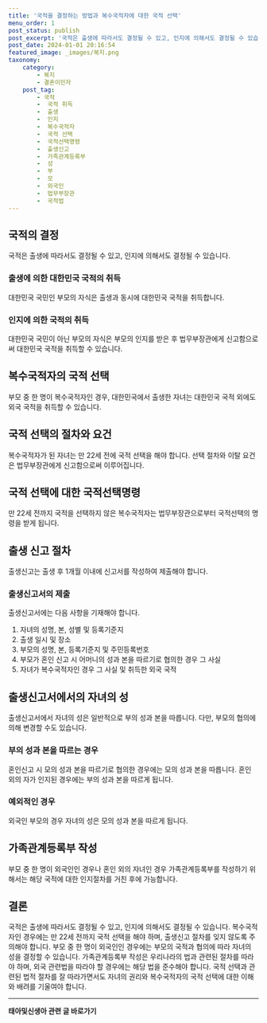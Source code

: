 ```yaml
---
title: '국적을 결정하는 방법과 복수국적자에 대한 국적 선택'
menu_order: 1
post_status: publish
post_excerpt: '국적은 출생에 따라서도 결정될 수 있고, 인지에 의해서도 결정될 수 있습니다.'
post_date: 2024-01-01 20:16:54
featured_image: _images/복지.png
taxonomy:
    category:
        - 복지
        - 결혼이민자
    post_tag:
        - 국적
        -  국적 취득
        -  출생
        -  인지
        -  복수국적자
        -  국적 선택
        -  국적선택명령
        -  출생신고
        -  가족관계등록부
        -  성
        -  부
        -  모
        -  외국인
        -  법무부장관
        -  국적법
---
```



## 국적의 결정

국적은 출생에 따라서도 결정될 수 있고, 인지에 의해서도 결정될 수 있습니다.

### 출생에 의한 대한민국 국적의 취득

대한민국 국민인 부모의 자식은 출생과 동시에 대한민국 국적을 취득합니다.

### 인지에 의한 국적의 취득

대한민국 국민이 아닌 부모의 자식은 부모의 인지를 받은 후 법무부장관에게 신고함으로써 대한민국 국적을 취득할 수 있습니다.

## 복수국적자의 국적 선택

부모 중 한 명이 복수국적자인 경우, 대한민국에서 출생한 자녀는 대한민국 국적 외에도 외국 국적을 취득할 수 있습니다.

## 국적 선택의 절차와 요건

복수국적자가 된 자녀는 만 22세 전에 국적 선택을 해야 합니다. 선택 절차와 이탈 요건은 법무부장관에게 신고함으로써 이루어집니다.

## 국적 선택에 대한 국적선택명령

만 22세 전까지 국적을 선택하지 않은 복수국적자는 법무부장관으로부터 국적선택의 명령을 받게 됩니다.

## 출생 신고 절차

출생신고는 출생 후 1개월 이내에 신고서를 작성하여 제출해야 합니다.

### 출생신고서의 제출

출생신고서에는 다음 사항을 기재해야 합니다.
1. 자녀의 성명, 본, 성별 및 등록기준지
2. 출생 일시 및 장소
3. 부모의 성명, 본, 등록기준지 및 주민등록번호
4. 부모가 혼인 신고 시 어머니의 성과 본을 따르기로 협의한 경우 그 사실
5. 자녀가 복수국적자인 경우 그 사실 및 취득한 외국 국적

## 출생신고서에서의 자녀의 성

출생신고서에서 자녀의 성은 일반적으로 부의 성과 본을 따릅니다. 다만, 부모의 협의에 의해 변경할 수도 있습니다.

### 부의 성과 본을 따르는 경우

혼인신고 시 모의 성과 본을 따르기로 협의한 경우에는 모의 성과 본을 따릅니다. 혼인 외의 자가 인지된 경우에는 부의 성과 본을 따르게 됩니다.

### 예외적인 경우

외국인 부모의 경우 자녀의 성은 모의 성과 본을 따르게 됩니다.

## 가족관계등록부 작성

부모 중 한 명이 외국인인 경우나 혼인 외의 자녀인 경우 가족관계등록부를 작성하기 위해서는 해당 국적에 대한 인지절차를 거친 후에 가능합니다.

## 결론

국적은 출생에 따라서도 결정될 수 있고, 인지에 의해서도 결정될 수 있습니다. 복수국적자인 경우에는 만 22세 전까지 국적 선택을 해야 하며, 출생신고 절차를 잊지 않도록 주의해야 합니다. 부모 중 한 명이 외국인인 경우에는 부모의 국적과 협의에 따라 자녀의 성을 결정할 수 있습니다. 가족관계등록부 작성은 우리나라의 법과 관련된 절차를 따라야 하며, 외국 관련법을 따라야 할 경우에는 해당 법을 준수해야 합니다. 국적 선택과 관련된 법적 절차를 잘 따라가면서도 자녀의 권리와 복수국적자의 국적 선택에 대한 이해와 배려를 기울여야 합니다.
<!-- wp:separator -->
<hr class="wp-block-separator has-alpha-channel-opacity"/>
<!-- /wp:separator -->

<!-- wp:group {"backgroundColor":"base","layout":{"type":"constrained"}} -->
<div class="wp-block-group has-base-background-color has-background"><!-- wp:paragraph {"align":"center","fontSize":"medium"} -->
<p class="has-text-align-center has-large-font-size"><strong>태아및신생아 관련 글 바로가기</strong></p>
<!-- /wp:paragraph -->


<!-- wp:latest-posts
{"categories":[{"id":1496,"count":19,"description":"","link":"https://uknowlaw.com/category/%ed%83%9c%ec%95%84%eb%b0%8f%ec%8b%a0%ec%83%9d%ec%95%84/","name":"태아및신생아","slug":"태아및신생아","taxonomy":"category","parent":0,"meta":[],"_links":{"self":[{"href":"https://uknowlaw.com/wp-json/wp/v2/categories/1496"}],"collection":[{"href":"https://uknowlaw.com/wp-json/wp/v2/categories"}],"about":[{"href":"https://uknowlaw.com/wp-json/wp/v2/taxonomies/category"}],"wp:post_type":[{"href":"https://uknowlaw.com/wp-json/wp/v2/posts?categories=1496"}],"curies":[{"name":"wp","href":"https://api.w.org/{rel}","templated":true}]}}],"postsToShow":100,"excerptLength":28,"postLayout":"grid","columns":2,"featuredImageAlign":"left","featuredImageSizeSlug":"large","fontSize":"small"} /--></div>
<!-- /wp:group -->